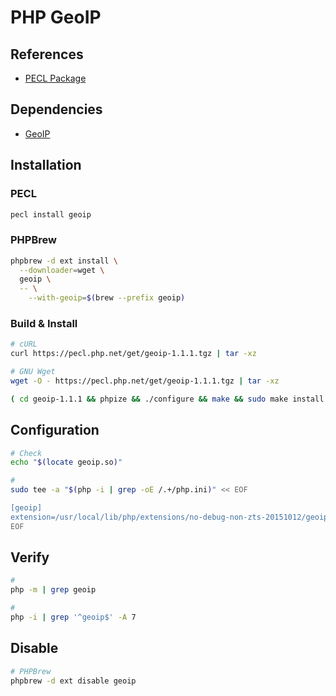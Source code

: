# PHP GeoIP

## References

- [PECL Package](https://pecl.php.net/package/geoip)

## Dependencies

- [GeoIP](/geoip.md)

## Installation

### PECL

```sh
pecl install geoip
```

### PHPBrew

```sh
phpbrew -d ext install \
  --downloader=wget \
  geoip \
  -- \
    --with-geoip=$(brew --prefix geoip)
```

### Build & Install

```sh
# cURL
curl https://pecl.php.net/get/geoip-1.1.1.tgz | tar -xz

# GNU Wget
wget -O - https://pecl.php.net/get/geoip-1.1.1.tgz | tar -xz

( cd geoip-1.1.1 && phpize && ./configure && make && sudo make install ) && rm -fR geoip-1.1.1
```

## Configuration

```sh
# Check
echo "$(locate geoip.so)"

#
sudo tee -a "$(php -i | grep -oE /.+/php.ini)" << EOF

[geoip]
extension=/usr/local/lib/php/extensions/no-debug-non-zts-20151012/geoip.so
EOF
```

## Verify

```sh
#
php -m | grep geoip

#
php -i | grep '^geoip$' -A 7
```

## Disable

```sh
# PHPBrew
phpbrew -d ext disable geoip
```
